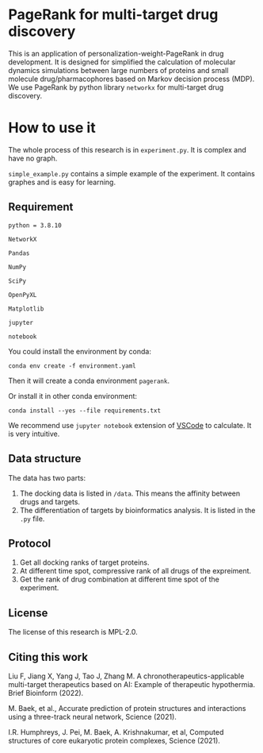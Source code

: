 # PageRank for multi-target drug discovery

This is an application of personalization-weight-PageRank in drug development. It is designed for simplified the calculation of molecular dynamics simulations between large numbers of proteins and small molecule drug/pharmacophores based on Markov decision process (MDP). We use PageRank by python library `networkx` for multi-target drug discovery.

# How to use it

The whole process of this research is in `experiment.py`. It is complex and have no graph.

`simple_example.py` contains a simple example of the experiment. It contains graphes and is easy for learning.

## Requirement
```
python = 3.8.10

NetworkX

Pandas

NumPy

SciPy

OpenPyXL

Matplotlib

jupyter

notebook
```

You could install the environment by conda:

`conda env create -f environment.yaml`

Then it will create a conda environment `pagerank`.

Or install it in other conda environment:

`conda install --yes --file requirements.txt`

We recommend use `jupyter notebook` extension of [VSCode](https://code.visualstudio.com/) to calculate. It is very intuitive.

## Data structure

The data has two parts:

1. The docking data is listed in `/data`. This means the affinity between drugs and targets.
2. The differentiation of targets by bioinformatics analysis. It is listed in the `.py` file.

## Protocol

1. Get all docking ranks of target proteins.
2. At different time spot, compressive rank of all drugs of the expreiment.
3. Get the rank of drug combination at different time spot of the experiment.

## License

The license of this research is MPL-2.0.


## Citing this work

Liu F, Jiang X, Yang J, Tao J, Zhang M. A chronotherapeutics-applicable multi-target therapeutics based on AI: Example of therapeutic hypothermia. Brief Bioinform (2022).

M. Baek, et al., Accurate prediction of protein structures and interactions using a three-track neural network, Science (2021).

I.R. Humphreys, J. Pei, M. Baek, A. Krishnakumar, et al, Computed structures of core eukaryotic protein complexes, Science (2021).
